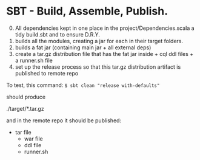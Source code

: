 # SBT - Build, Assemble, Publish.

0. All dependencies kept in one place in the project/Dependencies.scala a tidy build.sbt and to ensure D.R.Y.
1. builds all the modules, creating a jar for each in their target folders.
2. builds a fat jar (containing main jar + all external deps)
3. create a tar.gz distribution file that has the fat jar inside + cql ddl files + a runner.sh file
4. set up the release process so that this tar.gz distribution artifact is published to remote repo


To test, this command:
```$ sbt clean "release with-defaults"```

should produce

./target/*.tar.gz

and in the remote repo it should be published:
- tar file
  - war file
  - ddl file
  - runner.sh
  
  


